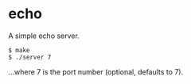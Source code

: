 echo
====

A simple echo server.

    $ make
	$ ./server 7

...where 7 is the port number (optional, defaults to 7).
